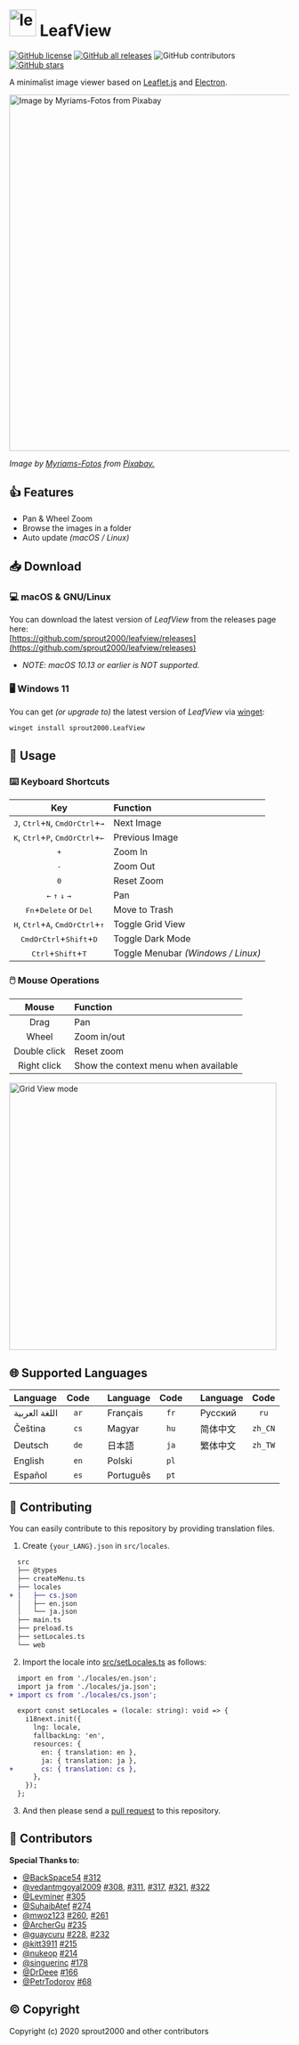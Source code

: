 # <img width="48" alt="leaves" src="https://user-images.githubusercontent.com/52094761/156916014-b9472d73-3270-455a-be95-25e527efeaff.svg" /> LeafView

[![GitHub license](https://img.shields.io/github/license/sprout2000/leafview)](https://github.com/sprout2000/leafview/blob/master/LICENSE.md)
[![GitHub all releases](https://img.shields.io/github/downloads/sprout2000/leafview/total)](https://github.com/sprout2000/leafview/releases)
![GitHub contributors](https://img.shields.io/github/contributors/sprout2000/leafview)
[![GitHub stars](https://img.shields.io/github/stars/sprout2000/leafview)](https://github.com/sprout2000/leafview/stargazers)

A minimalist image viewer based on [Leaflet.js](https://leafletjs.com/) and [Electron](https://www.electronjs.org/).

<img width="640" alt="Image by Myriams-Fotos from Pixabay" src="https://user-images.githubusercontent.com/52094761/198863112-212ed098-e2bb-451d-9ffd-1fa2eae1970c.png">

_Image by <a href="https://pixabay.com/users/myriams-fotos-1627417/?utm_source=link-attribution&amp;utm_medium=referral&amp;utm_campaign=image&amp;utm_content=1568646">Myriams-Fotos</a> from <a href="https://pixabay.com/?utm_source=link-attribution&amp;utm_medium=referral&amp;utm_campaign=image&amp;utm_content=1568646">Pixabay.</a>_

## :thumbsup: Features

- Pan & Wheel Zoom
- Browse the images in a folder
- Auto update _(macOS / Linux)_

## :inbox_tray: Download

### :computer: macOS & GNU/Linux

You can download the latest version of _LeafView_ from the releases page here:<br />
[https://github.com/sprout2000/leafview/releases](https://github.com/sprout2000/leafview/releases)

- _NOTE: macOS 10.13 or earlier is NOT supported._

### :desktop_computer: Windows 11

You can get _(or upgrade to)_ the latest version of _LeafView_ via [winget](https://github.com/microsoft/winget-cli):

```sh
winget install sprout2000.LeafView
```

## :green_book: Usage

### :keyboard: Keyboard Shortcuts

|                                      Key                                      | Function                           |
| :---------------------------------------------------------------------------: | :--------------------------------- |
| <kbd>J</kbd>, <kbd>Ctrl</kbd>+<kbd>N</kbd>, <kbd>CmdOrCtrl</kbd>+<kbd>→</kbd> | Next Image                         |
| <kbd>K</kbd>, <kbd>Ctrl</kbd>+<kbd>P</kbd>, <kbd>CmdOrCtrl</kbd>+<kbd>←</kbd> | Previous Image                     |
|                                 <kbd>+</kbd>                                  | Zoom In                            |
|                                 <kbd>-</kbd>                                  | Zoom Out                           |
|                                 <kbd>0</kbd>                                  | Reset Zoom                         |
|              <kbd>←</kbd> <kbd>↑</kbd> <kbd>↓</kbd> <kbd>→</kbd>              | Pan                                |
|               <kbd>Fn</kbd>+<kbd>Delete</kbd> or <kbd>Del</kbd>               | Move to Trash                      |
| <kbd>H</kbd>, <kbd>Ctrl</kbd>+<kbd>A</kbd>, <kbd>CmdOrCtrl</kbd>+<kbd>↑</kbd> | Toggle Grid View                   |
|              <kbd>CmdOrCtrl</kbd>+<kbd>Shift</kbd>+<kbd>D</kbd>               | Toggle Dark Mode                   |
|                 <kbd>Ctrl</kbd>+<kbd>Shift</kbd>+<kbd>T</kbd>                 | Toggle Menubar _(Windows / Linux)_ |

### :computer_mouse: Mouse Operations

|    Mouse     | Function                             |
| :----------: | :----------------------------------- |
|     Drag     | Pan                                  |
|    Wheel     | Zoom in/out                          |
| Double click | Reset zoom                           |
| Right click  | Show the context menu when available |

<img width="480" alt="Grid View mode" src="https://user-images.githubusercontent.com/52094761/198864415-e9c39f6c-3dbf-4264-9ef2-535f68b4e5eb.png">

## :globe_with_meridians: Supported Languages

| Language      | Code |     | Language  | Code |     | Language |  Code   |
| :------------ | :--: | :-: | :-------- | :--: | :-: | :------- | :-----: |
| اللغة العربية | `ar` |     | Français  | `fr` |     | Русский  |  `ru`   |
| Čeština       | `cs` |     | Magyar    | `hu` |     | 简体中文 | `zh_CN` |
| Deutsch       | `de` |     | 日本語    | `ja` |     | 繁体中文 | `zh_TW` |
| English       | `en` |     | Polski    | `pl` |     |
| Español       | `es` |     | Português | `pt` |     |

## :beers: Contributing

You can easily contribute to this repository by providing translation files.

1. Create `{your_LANG}.json` in `src/locales`.

```diff
  src
  ├── @types
  ├── createMenu.ts
  ├── locales
+ │   ├── cs.json
  │   ├── en.json
  │   └── ja.json
  ├── main.ts
  ├── preload.ts
  ├── setLocales.ts
  └── web
```

2. Import the locale into [src/setLocales.ts](https://github.com/sprout2000/leafview/blob/main/src/setLocales.ts) as follows:

```diff
  import en from './locales/en.json';
  import ja from './locales/ja.json';
+ import cs from './locales/cs.json';

  export const setLocales = (locale: string): void => {
    i18next.init({
      lng: locale,
      fallbackLng: 'en',
      resources: {
        en: { translation: en },
        ja: { translation: ja },
+       cs: { translation: cs },
      },
    });
  };
```

3. And then please send a [pull request](https://github.com/sprout2000/leafview/pulls) to this repository.

## :tada: Contributors

**Special Thanks to:**

- [@BackSpace54](https://github.com/BackSpace54) [#312](https://github.com/sprout2000/leafview/pull/312)
- [@vedantmgoyal2009](https://github.com/vedantmgoyal2009) [#308](https://github.com/sprout2000/leafview/pull/308), [#311](https://github.com/sprout2000/leafview/pull/311), [#317](https://github.com/sprout2000/leafview/pull/317), [#321](https://github.com/sprout2000/leafview/pull/321), [#322](https://github.com/sprout2000/leafview/pull/322)
- [@Levminer](https://github.com/Levminer) [#305](https://github.com/sprout2000/leafview/pull/305)
- [@SuhaibAtef](https://github.com/SuhaibAtef) [#274](https://github.com/sprout2000/leafview/pull/274)
- [@mwoz123](https://github.com/mwoz123) [#260](https://github.com/sprout2000/leafview/pull/260), [#261](https://github.com/sprout2000/leafview/pull/261)
- [@ArcherGu](https://github.com/ArcherGu) [#235](https://github.com/sprout2000/leafview/pull/235)
- [@guaycuru](https://github.com/guaycuru) [#228](https://github.com/sprout2000/leafview/pull/228), [#232](https://github.com/sprout2000/leafview/pull/232)
- [@kitt3911](https://github.com/kitt3911) [#215](https://github.com/sprout2000/leafview/pull/215)
- [@nukeop](https://github.com/nukeop) [#214](https://github.com/sprout2000/leafview/pull/214)
- [@singuerinc](https://github.com/singuerinc) [#178](https://github.com/sprout2000/leafview/pull/178)
- [@DrDeee](https://github.com/DrDeee) [#166](https://github.com/sprout2000/leafview/pull/166)
- [@PetrTodorov](https://github.com/PetrTodorov) [#68](https://github.com/sprout2000/leafview/pull/68)

## :copyright: Copyright

Copyright (c) 2020 sprout2000 and other contributors
